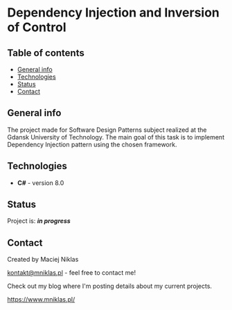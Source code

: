 # Dependency Injection and Inversion of Control

## Table of contents
* [General info](#general-info)
* [Technologies](#technologies)
* [Status](#status)
* [Contact](#contact)

## General info
The project made for Software Design Patterns subject realized at the Gdansk University of Technology. The main goal of this task is to implement Dependency Injection pattern using the chosen framework.

## Technologies
* **C#** - version 8.0

## Status
Project is: **_in progress_**

## Contact
Created by Maciej Niklas

kontakt@mniklas.pl - feel free to contact me!

Check out my blog where I'm posting details about my current projects.

https://www.mniklas.pl/